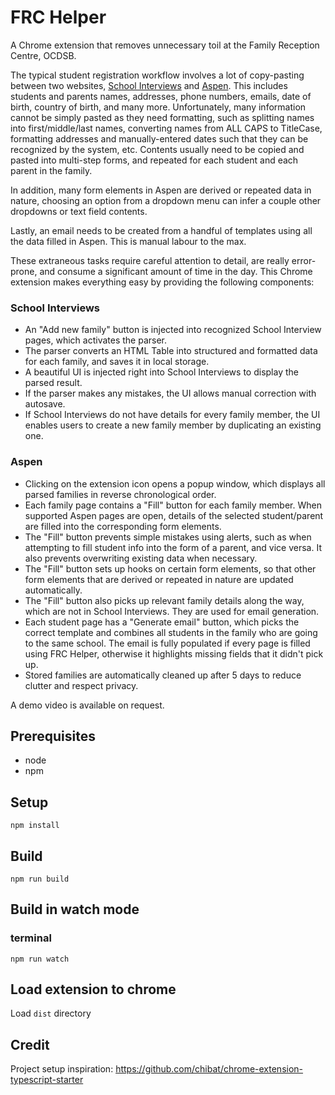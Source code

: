 # FRC Helper

A Chrome extension that removes unnecessary toil at the Family Reception Centre, OCDSB.

The typical student registration workflow involves a lot of copy-pasting between two websites, [School Interviews](https://www.schoolinterviews.com.au/) and [Aspen](https://ocdsb.myontarioedu.ca/aspen). This includes students and parents names, addresses, phone numbers, emails, date of birth, country of birth, and many more. Unfortunately, many information cannot be simply pasted as they need formatting, such as splitting names into first/middle/last names, converting names from ALL CAPS to TitleCase, formatting addresses and manually-entered dates such that they can be recognized by the system, etc. Contents usually need to be copied and pasted into multi-step forms, and repeated for each student and each parent in the family.

In addition, many form elements in Aspen are derived or repeated data in nature, choosing an option from a dropdown menu can infer a couple other dropdowns or text field contents.

Lastly, an email needs to be created from a handful of templates using all the data filled in Aspen. This is manual labour to the max.

These extraneous tasks require careful attention to detail, are really error-prone, and consume a significant amount of time in the day. This Chrome extension makes everything easy by providing the following components:

### School Interviews
- An "Add new family" button is injected into recognized School Interview pages, which activates the parser.
- The parser converts an HTML Table into structured and formatted data for each family, and saves it in local storage.
- A beautiful UI is injected right into School Interviews to display the parsed result.
- If the parser makes any mistakes, the UI allows manual correction with autosave.
- If School Interviews do not have details for every family member, the UI enables users to create a new family member by duplicating an existing one.

### Aspen
- Clicking on the extension icon opens a popup window, which displays all parsed families in reverse chronological order.
- Each family page contains a "Fill" button for each family member. When supported Aspen pages are open, details of the selected student/parent are filled into the corresponding form elements.
- The "Fill" button prevents simple mistakes using alerts, such as when attempting to fill student info into the form of a parent, and vice versa. It also prevents overwriting existing data when necessary.
- The "Fill" button sets up hooks on certain form elements, so that other form elements that are derived or repeated in nature are updated automatically.
- The "Fill" button also picks up relevant family details along the way, which are not in School Interviews. They are used for email generation.
- Each student page has a "Generate email" button, which picks the correct template and combines all students in the family who are going to the same school. The email is fully populated if every page is filled using FRC Helper, otherwise it highlights missing fields that it didn't pick up.
- Stored families are automatically cleaned up after 5 days to reduce clutter and respect privacy.

A demo video is available on request.

## Prerequisites

* node
* npm

## Setup

```
npm install
```

## Build

```
npm run build
```

## Build in watch mode

### terminal

```
npm run watch
```

## Load extension to chrome

Load `dist` directory

## Credit

Project setup inspiration: https://github.com/chibat/chrome-extension-typescript-starter
